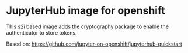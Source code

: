 # JupyterHub image for openshift

This s2i based image adds the cryptography package to enable the authenticator to store tokens.

Based on: https://github.com/jupyter-on-openshift/jupyterhub-quickstart
